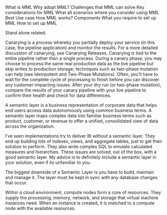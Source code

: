 What is MML
Why adopt MML?
Challenges that MML can solve
Key considerations for MML
What all scenarios where you consider using MML
Best Use case
How MML works?
    Components
    What you require to set up MML
    How to set up MML




Stand alone related.

Canarying is a process whereby you partially deploy your service (in this case, the pipeline application) and monitor the results. For a more detailed discussion of canarying, see Canarying Releases. Canarying is tied to the entire pipeline rather than a single process. During a canary phase, you may choose to process the same real production data as the live pipeline but skip writes to production storage; techniques such as two-phase mutation can help (see Idempotent and Two-Phase Mutations). Often, you’ll have to wait for the complete cycle of processing to finish before you can discover any customer-impacting issues. After your dry run (or two-phase mutation), compare the results of your canary pipeline with your live pipeline to confirm their health and check for data differences.


A semantic layer is a business representation of corporate data that helps end users access data autonomously using common business terms. A semantic layer maps complex data into familiar business terms such as product, customer, or revenue to offer a unified, consolidated view of data across the organization.

I’ve seen implementations try to deliver BI without a semantic layer. They end up building lots of indexes, views, and aggregate tables, just to get their solution to perform. They also write complex SQL to emulate calculated measures and hierarchies. These issues are solved, out of the box, with a good semantic layer. My advice is to definitely include a semantic layer in your solution, even if its unfamiliar to you.

The biggest downside of a Semantic Layer is you have to build, maintain and manage it. The layer must be kept in sync with any database changes that occur. 

Within a cloud environment, compute nodes form a core of resources. They supply the processing, memory, network, and storage that virtual machine instances need. When an instance is created, it is matched to a compute node with the available resources.
